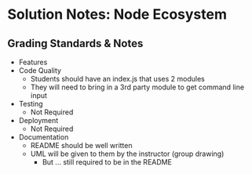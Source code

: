 # Solution Notes: Node Ecosystem

## Grading Standards & Notes

- Features
- Code Quality
  - Students should have an index.js that uses 2 modules
  - They will need to bring in a 3rd party module to get command line input
- Testing
  - Not Required
- Deployment
  - Not Required
- Documentation
  - README should be well written
  - UML will be given to them by the instructor (group drawing)
    - But ... still required to be in the README
